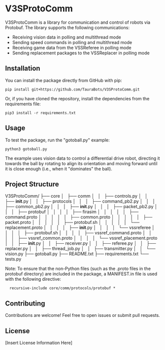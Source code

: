 V3SProtoComm
============

V3SProtoComm is a library for communication and control of robots via Protobuf.
The library supports the following communications:

  - Receiving vision data in polling and multithread mode
  - Sending speed commands in polling and multithread mode
  - Receiving game data from the VSSReferee in polling mode
  - Sending replacement packages to the VSSReplacer in polling mode

Installation
------------

You can install the package directly from GitHub with pip:

    pip install git+https://github.com/TauraBots/V3SProtoComm.git

Or, if you have cloned the repository, install the dependencies from the requirements file:

    pip3 install -r requirements.txt

Usage
-----

To test the package, run the "gotoball.py" example:

    python3 gotoball.py

The example uses vision data to control a differential drive robot, directing it
towards the ball by rotating to align its orientation and moving forward until
it is close enough (i.e., when it "dominates" the ball).

Project Structure
-----------------

V3SProtoComm/
├── core
│   ├── comm
│   │   ├── controls.py
│   │   ├── __init__.py
│   │   ├── protocols
│   │   │   ├── command_pb2.py
│   │   │   ├── common_pb2.py
│   │   │   ├── __init__.py
│   │   │   ├── packet_pb2.py
│   │   │   ├── protobuf
│   │   │   │   ├── firasim
│   │   │   │   │   ├── command.proto
│   │   │   │   │   ├── common.proto
│   │   │   │   │   ├── packet.proto
│   │   │   │   │   ├── protobuf.sh
│   │   │   │   │   └── replacement.proto
│   │   │   │   ├── __init__.py
│   │   │   │   └── vssreferee
│   │   │   │       ├── protobuf.sh
│   │   │   │       ├── vssref_command.proto
│   │   │   │       ├── vssref_common.proto
│   │   │   │       └── vssref_placement.proto
│   │   ├── __init__.py
│   │   ├── receiver.py
│   │   ├── referee.py
│   │   ├── replacer.py
│   │   ├── thread_job.py
│   │   ├── transmitter.py
│   │   └── vision.py
├── gotoball.py
├── README.txt
├── requirements.txt
└── tests.py

Note:
  To ensure that the non-Python files (such as the .proto files in the protobuf directory)
  are included in the package, a MANIFEST.in file is used with the following directive:

      recursive-include core/comm/protocols/protobuf *

Contributing
------------

Contributions are welcome! Feel free to open issues or submit pull requests.

License
-------

[Insert License Information Here]
